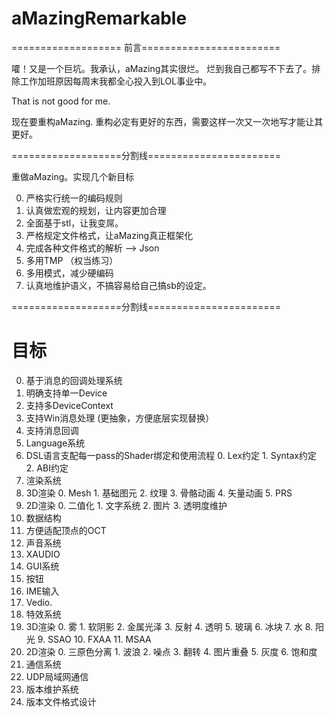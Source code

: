 # aMazingRemarkable
=================== 前言========================

嚯！又是一个巨坑。我承认，aMazing其实很烂。
烂到我自己都写不下去了。排除工作加班原因每周末我都全心投入到LOL事业中。

That is not good for me.

现在要重构aMazing.
重构必定有更好的东西，需要这样一次又一次地写才能让其更好。

===================分割线=======================

重做aMazing。实现几个新目标

0. 严格实行统一的编码规则
1. 认真做宏观的规划，让内容更加合理
2. 全面基于stl，让我变屌。
3. 严格规定文件格式，让aMazing真正框架化
4. 完成各种文件格式的解析 --> Json
5. 多用TMP （权当练习）
6. 多用模式，减少硬编码
7. 认真地维护语义，不搞容易给自己搞sb的设定。

===================分割线=======================

# 目标
0. 基于消息的回调处理系统
  0. 明确支持单一Device
  1. 支持多DeviceContext
  2. 支持Win消息处理 (更抽象，方便底层实现替换）
  3. 支持消息回调
1. Language系统
  0. DSL语言支配每一pass的Shader绑定和使用流程
    0. Lex约定
    1. Syntax约定
    2. ABI约定
2. 渲染系统
  0. 3D渲染
    0. Mesh
    1. 基础图元
    2. 纹理
    3. 骨骼动画
    4. 矢量动画
    5. PRS
  1. 2D渲染
    0. 二值化
    1. 文字系统 
    2. 图片
    3. 透明度维护
3. 数据结构
  0. 方便适配顶点的OCT 
4. 声音系统
  0. XAUDIO
5. GUI系统
  0. 按钮
  1. IME输入
  2. Vedio.
6. 特效系统
  0. 3D渲染
    0. 雾
    1. 软阴影
    2. 金属光泽
    3. 反射
    4. 透明
    5. 玻璃
    6. 冰块
    7. 水
    8. 阳光
    9. SSAO
    10. FXAA
    11. MSAA
  1. 2D渲染
    0. 三原色分离
    1. 波浪
    2. 噪点
    3. 翻转
    4. 图片重叠
    5. 灰度
    6. 饱和度
7. 通信系统
  0. UDP局域网通信
8. 版本维护系统
  0. 版本文件格式设计
